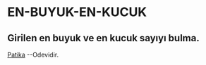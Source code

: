 # EN-BUYUK-EN-KUCUK
## Girilen en buyuk ve en kucuk sayıyı bulma.
[Patika](https://www.patika.dev/tr) --Odevidir.
